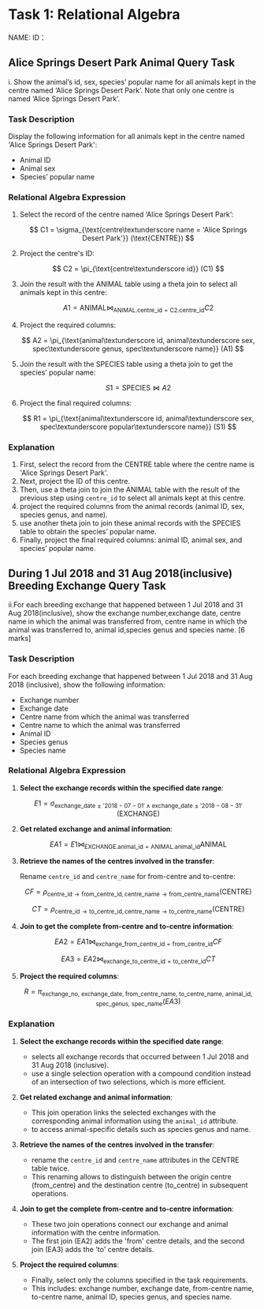 # Task 1: Relational Algebra

NAME:
ID：

## Alice Springs Desert Park Animal Query Task

i. Show the animal’s id, sex, species’ popular name for all animals kept in the centre named ‘Alice Springs Desert Park’. Note that only one centre is named ‘Alice Springs Desert Park’.

### Task Description

Display the following information for all animals kept in the centre named 'Alice Springs Desert Park':

- Animal ID
- Animal sex
- Species’ popular name

### Relational Algebra Expression

1. Select the record of the centre named ‘Alice Springs Desert Park’:

   $$
   C1 = \sigma_{\text{centre\textunderscore name = 'Alice Springs Desert Park'}} (\text{CENTRE})
   $$
2. Project the centre's ID:

   $$
   C2 = \pi_{\text{centre\textunderscore id}} (C1)
   $$
3. Join the result with the ANIMAL table using a theta join to select all animals kept in this centre:

   $$
   A1 = \text{ANIMAL} \bowtie_{\text{ANIMAL.centre\_id} = \text{C2.centre\_id}} C2
   $$
4. Project the required columns:

   $$
   A2 = \pi_{\text{animal\textunderscore id, animal\textunderscore sex, spec\textunderscore genus, spec\textunderscore name}} (A1)
   $$
5. Join the result with the SPECIES table using a theta join to get the species’ popular name:

   $$
   S1 = \text{SPECIES} \bowtie A2
   $$
6. Project the final required columns:

   $$
   R1 = \pi_{\text{animal\textunderscore id, animal\textunderscore sex, spec\textunderscore popular\textunderscore name}} (S1)
   $$

### Explanation

1. First, select the record from the CENTRE table where the centre name is 'Alice Springs Desert Park'.
2. Next, project the ID of this centre.
3. Then, use a theta join to join the ANIMAL table with the result of the previous step using `centre_id` to select all animals kept at this centre.
4. project the required columns from the animal records (animal ID, sex, species genus, and name).
5. use another theta join to join these animal records with the SPECIES table to obtain the species’ popular name.
6. Finally, project the final required columns: animal ID, animal sex, and species’ popular name.

## During 1 Jul 2018 and 31 Aug 2018(inclusive) Breeding Exchange Query Task

ii.For each breeding exchange that happened between 1 Jul 2018 and 31 Aug 2018(inclusive), show the exchange number,exchange date, centre name in which the animal was transferred from, centre name in which the animal was transferred to, animal id,species genus and species name. [6 marks]

### Task Description

For each breeding exchange that happened between 1 Jul 2018 and 31 Aug 2018 (inclusive), show the following information:

- Exchange number
- Exchange date
- Centre name from which the animal was transferred
- Centre name to which the animal was transferred
- Animal ID
- Species genus
- Species name

### Relational Algebra Expression

1. **Select the exchange records within the specified date range**:

   $$
   E1 = \sigma_{\text{exchange\_date} \geq '2018-07-01' \land \text{exchange\_date} \leq '2018-08-31'} (\text{EXCHANGE})
   $$
2. **Get related exchange and animal information**:

   $$
   EA1 = E1 \bowtie_{\text{EXCHANGE.animal\_id} = \text{ANIMAL.animal\_id}} \text{ANIMAL}
   $$
3. **Retrieve the names of the centres involved in the transfer**:

   Rename `centre_id` and `centre_name` for from-centre and to-centre:

   $$
   CF = \rho_{\text{centre\_id} \rightarrow \text{from\_centre\_id}, \text{centre\_name} \rightarrow \text{from\_centre\_name}} (\text{CENTRE})
   $$

   $$
   CT = \rho_{\text{centre\_id} \rightarrow \text{to\_centre\_id}, \text{centre\_name} \rightarrow \text{to\_centre\_name}} (\text{CENTRE})
   $$
4. **Join to get the complete from-centre and to-centre information**:

   $$
   EA2 = EA1 \bowtie_{\text{exchange\_from\_centre\_id} = \text{from\_centre\_id}} CF
   $$

   $$
   EA3 = EA2 \bowtie_{\text{exchange\_to\_centre\_id} = \text{to\_centre\_id}} CT
   $$
5. **Project the required columns**:

   $$
   R = \pi_{\text{exchange\_no, exchange\_date, from\_centre\_name, to\_centre\_name, animal\_id, spec\_genus, spec\_name}} (EA3)
   $$

### Explanation

1. **Select the exchange records within the specified date range**:

   - selects all exchange records that occurred between 1 Jul 2018 and 31 Aug 2018 (inclusive).
   - use a single selection operation with a compound condition instead of an intersection of two selections, which is more efficient.
2. **Get related exchange and animal information**:

   - This join operation links the selected exchanges with the corresponding animal information using the `animal_id` attribute.
   - to access animal-specific details such as species genus and name.
3. **Retrieve the names of the centres involved in the transfer**:

   - rename the `centre_id` and `centre_name` attributes in the CENTRE table twice.
   - This renaming allows to distinguish between the origin centre (from_centre) and the destination centre (to_centre) in subsequent operations.
4. **Join to get the complete from-centre and to-centre information**:

   - These two join operations connect our exchange and animal information with the centre information.
   - The first join (EA2) adds the 'from' centre details, and the second join (EA3) adds the 'to' centre details.
5. **Project the required columns**:

   - Finally, select only the columns specified in the task requirements.
   - This includes: exchange number, exchange date, from-centre name, to-centre name, animal ID, species genus, and species name.
